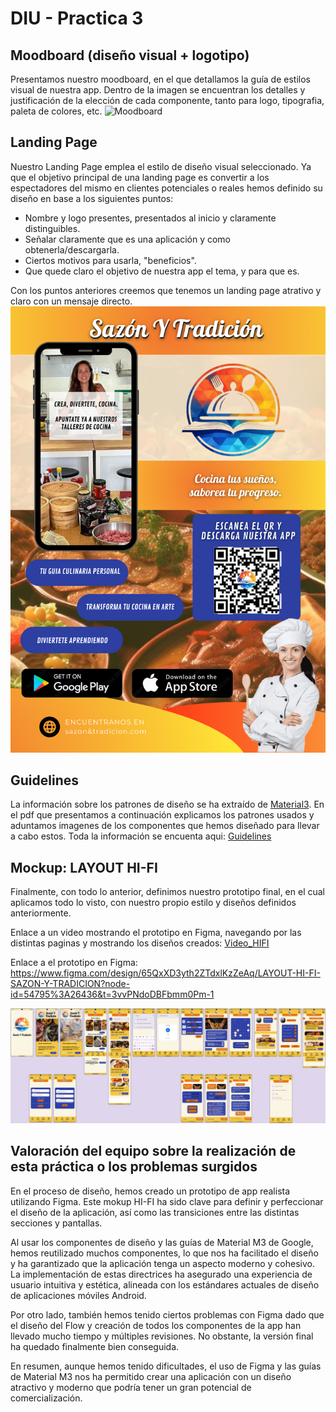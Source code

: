 # DIU - Practica 3

## Moodboard (diseño visual + logotipo)  
Presentamos nuestro moodboard, en el que detallamos la guía de estilos visual de nuestra app. Dentro de la imagen se encuentran los detalles y justificación de la elección de cada componente, tanto para logo, tipografia, paleta de colores, etc.
![Moodboard](MoodBoard_Alcaparra.png)

## Landing Page
Nuestro Landing Page emplea el estilo de diseño visual seleccionado. Ya que el objetivo principal de una landing page es convertir a los espectadores del mismo en clientes potenciales o reales hemos definido su diseño en base a los siguientes puntos:
- Nombre y logo presentes, presentados al inicio y claramente distinguibles.
- Señalar claramente que es una aplicación y como obtenerla/descargarla.
- Ciertos motivos para usarla, "beneficios".
- Que quede claro el objetivo de nuestra app el tema, y para que es.

Con los puntos anteriores creemos que tenemos un landing page atrativo y claro con un mensaje directo.
![Landing Page](Landing_Page.png)

## Guidelines
La información sobre los patrones de diseño se ha extraído de [Material3](https://m3.material.io/components). En el pdf que presentamos a continuación explicamos los patrones usados y aduntamos imagenes de los componentes que hemos diseñado para llevar a cabo estos. Toda la información se encuenta aqui: [Guidelines](PatronesDiseñoGuidelines.pdf)


## Mockup: LAYOUT HI-FI 
Finalmente, con todo lo anterior, definimos nuestro prototipo final, en el cual aplicamos todo lo visto, con nuestro propio estilo y diseños definidos anteriormente.

Enlace a un video mostrando el prototipo en Figma, navegando por las distintas paginas y mostrando los diseños creados: [Video_HIFI](Video_Layout_HIFI.mp4)

Enlace a el prototipo en Figma: https://www.figma.com/design/65QxXD3yth2ZTdxlKzZeAq/LAYOUT-HI-FI-SAZON-Y-TRADICION?node-id=54795%3A26436&t=3vvPNdoDBFbmm0Pm-1

![LAYOUT HI-FI](LAYOUT_HI-FI.png)

## Valoración del equipo sobre la realización de esta práctica o los problemas surgidos
En el proceso de diseño, hemos creado un prototipo de app realista utilizando Figma. Este mokup HI-FI ha sido clave para definir y perfeccionar el diseño de la aplicación, así como las transiciones entre las distintas secciones y pantallas.

Al usar los componentes de diseño y las guías de Material M3 de Google, hemos reutilizado muchos componentes, lo que nos ha facilitado el diseño y ha garantizado que la aplicación tenga un aspecto moderno y cohesivo. La implementación de estas directrices ha asegurado una experiencia de usuario intuitiva y estética, alineada con los estándares actuales de diseño de aplicaciones móviles Android.

Por otro lado, también hemos tenido ciertos problemas con Figma dado que el diseño del Flow y creación de todos los componentes de la app han llevado mucho tiempo y múltiples revisiones. No obstante, la versión final ha quedado finalmente bien conseguida.

En resumen, aunque hemos tenido dificultades, el uso de Figma y las guías de Material M3 nos ha permitido crear una aplicación con un diseño atractivo y moderno que podría tener un gran potencial de comercialización.
